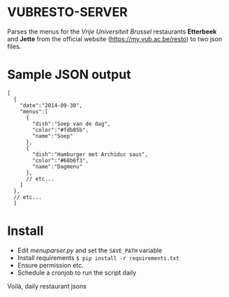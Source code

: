 # VUBRESTO-SERVER

Parses the menus for the *Vrije Universiteit Brussel* restaurants **Etterbeek** and **Jette** from the official website (https://my.vub.ac.be/resto) to two json files.

# Sample JSON output
```
[
  {
    "date":"2014-09-30",
    "menus":[
      {
        "dish":"Soep van de dag",
        "color":"#fdb85b",
        "name":"Soep"
      },
      {
        "dish":"Hamburger met Archiduc saus",
        "color":"#68b6f3",
        "name":"Dagmenu"
      },
      // etc...
    ]
  },
  // etc...
  ]
  ```

# Install

- Edit *menuparser.py* and set the `SAVE_PATH` variable
- Install requirements `$ pip install -r requirements.txt`
- Ensure permission etc.
- Schedule a cronjob to run the script daily

Voilà, daily restaurant jsons
